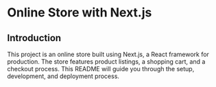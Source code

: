 # Online Store with Next.js

## Introduction
This project is an online store built using Next.js, a React framework for production.
The store features product listings, a shopping cart, and a checkout process. 
This README will guide you through the setup, development, and deployment process.
